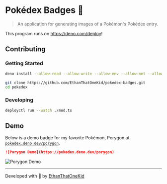 # Pokédex Badges 🦕

> An application for generating images of a Pokémon's Pokédex entry.

This program runs on <https://deno.com/deploy>!

## Contributing

### Getting Started

```sh
deno install --allow-read --allow-write --allow-env --allow-net --allow-run --no-check -f https://deno.land/x/deploy/deployctl.ts

git clone https://github.com/EthanThatOneKid/pokedex-badges.git
cd pokedex
```

### Developing

```sh
deployctl run --watch ./mod.ts
```

## Demo

Below is a demo badge for my favorite Pokémon, Porygon at [`pokedex.deno.dev/porygon`](https://pokedex.deno.dev/porygon).

```md
![Porygon Demo](https://pokedex.deno.dev/porygon)
```

![Porygon Demo](https://pokedex.deno.dev/porygon)

---

Developed with 💖 by [EthanThatOneKid](https://github.com/EthanThatOneKid/)
